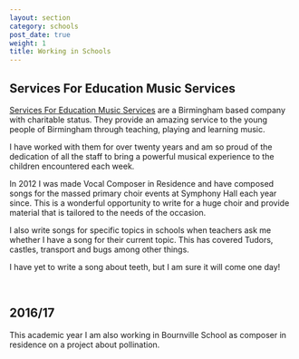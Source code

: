 ```yaml
---
layout: section
category: schools
post_date: true
weight: 1
title: Working in Schools
---
```


## Services For Education Music Services

[Services For Education Music Services](http://servicesforeducation.co.uk/) are a Birmingham based company with charitable status. They provide an amazing service to the young people of Birmingham through teaching, playing and learning music.

I have worked with them for over twenty years and am so proud of the dedication of all the staff to bring a powerful musical experience to the children encountered each week.

In 2012 I was made Vocal Composer in Residence and have composed songs for the massed primary choir events at Symphony Hall each year since. This is a wonderful opportunity to write for a huge choir and provide material that is tailored to the needs of the occasion.

I also write songs for specific topics in schools when teachers ask me whether I have a song for their current topic. This has covered Tudors, castles, transport and bugs among other things. 

I have yet to write a song about teeth, but I am sure it will come one day!


&nbsp;

## 2016/17

This academic year I am also working in Bournville School as composer in residence on a project about pollination. 



